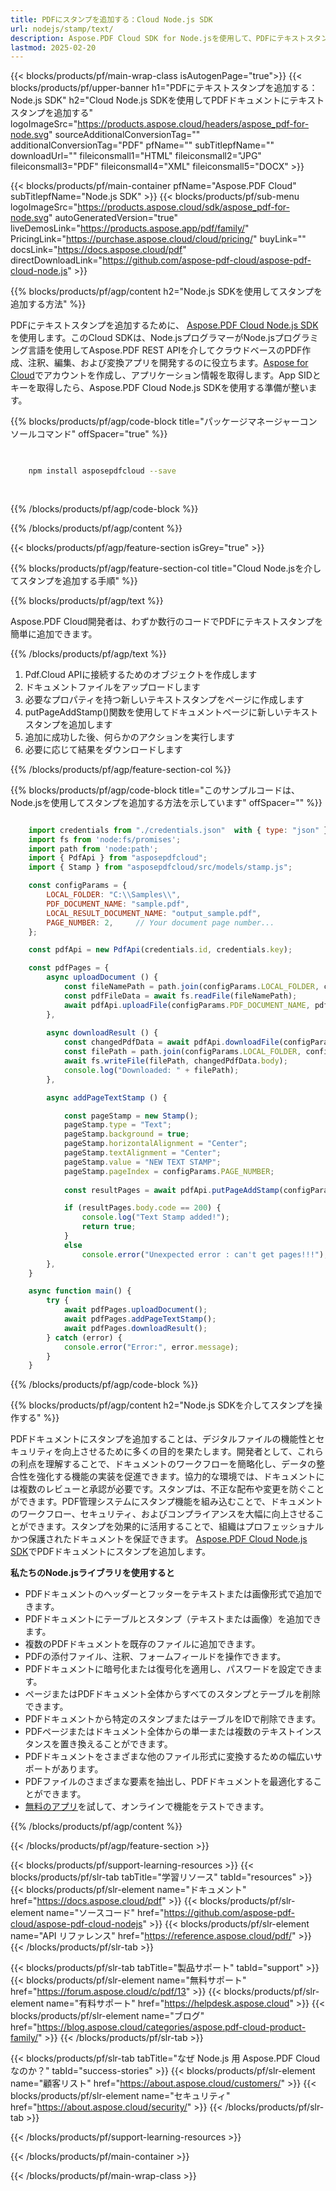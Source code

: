 ```yaml
---
title: PDFにスタンプを追加する：Cloud Node.js SDK
url: nodejs/stamp/text/
description: Aspose.PDF Cloud SDK for Node.jsを使用して、PDFにテキストスタンプを挿入します。
lastmod: 2025-02-20
---
```


{{< blocks/products/pf/main-wrap-class isAutogenPage="true">}}
{{< blocks/products/pf/upper-banner h1="PDFにテキストスタンプを追加する：Node.js SDK" h2="Cloud Node.js SDKを使用してPDFドキュメントにテキストスタンプを追加する" logoImageSrc="https://products.aspose.cloud/headers/aspose_pdf-for-node.svg" sourceAdditionalConversionTag="" additionalConversionTag="PDF" pfName="" subTitlepfName="" downloadUrl="" fileiconsmall1="HTML" fileiconsmall2="JPG" fileiconsmall3="PDF" fileiconsmall4="XML" fileiconsmall5="DOCX" >}}

{{< blocks/products/pf/main-container pfName="Aspose.PDF Cloud" subTitlepfName="Node.js SDK" >}}
{{< blocks/products/pf/sub-menu logoImageSrc="https://products.aspose.cloud/sdk/aspose_pdf-for-node.svg"
autoGeneratedVersion="true"
liveDemosLink="https://products.aspose.app/pdf/family/" PricingLink="https://purchase.aspose.cloud/cloud/pricing/" buyLink="" docsLink="https://docs.aspose.cloud/pdf"  directDownloadLink="https://github.com/aspose-pdf-cloud/aspose-pdf-cloud-node.js" >}}

{{% blocks/products/pf/agp/content h2="Node.js SDKを使用してスタンプを追加する方法" %}}

PDFにテキストスタンプを追加するために、
[Aspose.PDF Cloud Node.js SDK](https://products.aspose.cloud/pdf/nodejs/)を使用します。このCloud SDKは、Node.jsプログラマーがNode.jsプログラミング言語を使用してAspose.PDF REST APIを介してクラウドベースのPDF作成、注釈、編集、および変換アプリを開発するのに役立ちます。[Aspose for Cloud](https://dashboard.aspose.cloud/#/apps)でアカウントを作成し、アプリケーション情報を取得します。App SIDとキーを取得したら、Aspose.PDF Cloud Node.js SDKを使用する準備が整います。

{{% blocks/products/pf/agp/code-block title="パッケージマネージャーコンソールコマンド" offSpacer="true" %}}

```bash

     
    npm install asposepdfcloud --save
     
     

```

{{% /blocks/products/pf/agp/code-block %}}

{{% /blocks/products/pf/agp/content %}}

{{< blocks/products/pf/agp/feature-section isGrey="true" >}}

{{% blocks/products/pf/agp/feature-section-col title="Cloud Node.jsを介してスタンプを追加する手順" %}}

{{% blocks/products/pf/agp/text %}}

Aspose.PDF Cloud開発者は、わずか数行のコードでPDFにテキストスタンプを簡単に追加できます。

{{% /blocks/products/pf/agp/text %}}

1. Pdf.Cloud APIに接続するためのオブジェクトを作成します
1. ドキュメントファイルをアップロードします
1. 必要なプロパティを持つ新しいテキストスタンプをページに作成します
1. putPageAddStamp()関数を使用してドキュメントページに新しいテキストスタンプを追加します
1. 追加に成功した後、何らかのアクションを実行します
1. 必要に応じて結果をダウンロードします

{{% /blocks/products/pf/agp/feature-section-col %}}


{{% blocks/products/pf/agp/code-block title="このサンプルコードは、Node.jsを使用してスタンプを追加する方法を示しています" offSpacer="" %}}

```js

    import credentials from "./credentials.json"  with { type: "json" };
    import fs from 'node:fs/promises';
    import path from 'node:path';
    import { PdfApi } from "asposepdfcloud";
    import { Stamp } from "asposepdfcloud/src/models/stamp.js"; 

    const configParams = {
        LOCAL_FOLDER: "C:\\Samples\\",
        PDF_DOCUMENT_NAME: "sample.pdf",
        LOCAL_RESULT_DOCUMENT_NAME: "output_sample.pdf",
        PAGE_NUMBER: 2,     // Your document page number...
    };

    const pdfApi = new PdfApi(credentials.id, credentials.key);

    const pdfPages = {
        async uploadDocument () {
            const fileNamePath = path.join(configParams.LOCAL_FOLDER, configParams.PDF_DOCUMENT_NAME);
            const pdfFileData = await fs.readFile(fileNamePath);
            await pdfApi.uploadFile(configParams.PDF_DOCUMENT_NAME, pdfFileData);
        },
                        
        async downloadResult () {
            const changedPdfData = await pdfApi.downloadFile(configParams.PDF_DOCUMENT_NAME);
            const filePath = path.join(configParams.LOCAL_FOLDER, configParams.LOCAL_RESULT_DOCUMENT_NAME);
            await fs.writeFile(filePath, changedPdfData.body);
            console.log("Downloaded: " + filePath);
        },

        async addPageTextStamp () {

            const pageStamp = new Stamp();
            pageStamp.type = "Text";
            pageStamp.background = true;
            pageStamp.horizontalAlignment = "Center";
            pageStamp.textAlignment = "Center";
            pageStamp.value = "NEW TEXT STAMP";
            pageStamp.pageIndex = configParams.PAGE_NUMBER;
            
            const resultPages = await pdfApi.putPageAddStamp(configParams.PDF_DOCUMENT_NAME, configParams.PAGE_NUMBER, pageStamp);

            if (resultPages.body.code == 200) {
                console.log("Text Stamp added!");
                return true;
            }
            else
                console.error("Unexpected error : can't get pages!!!");
        },
    }

    async function main() {
        try {
            await pdfPages.uploadDocument();
            await pdfPages.addPageTextStamp();
            await pdfPages.downloadResult();
        } catch (error) {
            console.error("Error:", error.message);
        }
    }
```
 
{{% /blocks/products/pf/agp/code-block %}}

{{% blocks/products/pf/agp/content h2="Node.js SDKを介してスタンプを操作する" %}}

PDFドキュメントにスタンプを追加することは、デジタルファイルの機能性とセキュリティを向上させるために多くの目的を果たします。開発者として、これらの利点を理解することで、ドキュメントのワークフローを簡略化し、データの整合性を強化する機能の実装を促進できます。協力的な環境では、ドキュメントには複数のレビューと承認が必要です。スタンプは、不正な配布や変更を防ぐことができます。PDF管理システムにスタンプ機能を組み込むことで、ドキュメントのワークフロー、セキュリティ、およびコンプライアンスを大幅に向上させることができます。スタンプを効果的に活用することで、組織はプロフェッショナルかつ保護されたドキュメントを保証できます。
[Aspose.PDF Cloud Node.js SDK](https://products.aspose.cloud/pdf/nodejs/)でPDFドキュメントにスタンプを追加します。

**私たちのNode.jsライブラリを使用すると**

+ PDFドキュメントのヘッダーとフッターをテキストまたは画像形式で追加できます。
+ PDFドキュメントにテーブルとスタンプ（テキストまたは画像）を追加できます。
+ 複数のPDFドキュメントを既存のファイルに追加できます。
+ PDFの添付ファイル、注釈、フォームフィールドを操作できます。
+ PDFドキュメントに暗号化または復号化を適用し、パスワードを設定できます。
+ ページまたはPDFドキュメント全体からすべてのスタンプとテーブルを削除できます。
+ PDFドキュメントから特定のスタンプまたはテーブルをIDで削除できます。
+ PDFページまたはドキュメント全体からの単一または複数のテキストインスタンスを置き換えることができます。
+ PDFドキュメントをさまざまな他のファイル形式に変換するための幅広いサポートがあります。
+ PDFファイルのさまざまな要素を抽出し、PDFドキュメントを最適化することができます。
+ [無料のアプリ](https://products.aspose.app/pdf/family/)を試して、オンラインで機能をテストできます。

{{% /blocks/products/pf/agp/content %}}

{{< /blocks/products/pf/agp/feature-section >}}

{{< blocks/products/pf/support-learning-resources >}}
{{< blocks/products/pf/slr-tab tabTitle="学習リソース" tabId="resources" >}}
{{< blocks/products/pf/slr-element name="ドキュメント" href="https://docs.aspose.cloud/pdf" >}}
{{< blocks/products/pf/slr-element name="ソースコード" href="https://github.com/aspose-pdf-cloud/aspose-pdf-cloud-nodejs" >}}
{{< blocks/products/pf/slr-element name="API リファレンス" href="https://reference.aspose.cloud/pdf/" >}}
{{< /blocks/products/pf/slr-tab >}}

{{< blocks/products/pf/slr-tab tabTitle="製品サポート" tabId="support" >}}
{{< blocks/products/pf/slr-element name="無料サポート" href="https://forum.aspose.cloud/c/pdf/13" >}}
{{< blocks/products/pf/slr-element name="有料サポート" href="https://helpdesk.aspose.cloud" >}}
{{< blocks/products/pf/slr-element name="ブログ" href="https://blog.aspose.cloud/categories/aspose.pdf-cloud-product-family/" >}}
{{< /blocks/products/pf/slr-tab >}}

{{< blocks/products/pf/slr-tab tabTitle="なぜ Node.js 用 Aspose.PDF Cloud なのか？" tabId="success-stories" >}}
{{< blocks/products/pf/slr-element name="顧客リスト" href="https://about.aspose.cloud/customers/" >}}
{{< blocks/products/pf/slr-element name="セキュリティ" href="https://about.aspose.cloud/security/" >}}
{{< /blocks/products/pf/slr-tab >}}

{{< /blocks/products/pf/support-learning-resources >}}

<!-- aboutfile Ends -->

{{< /blocks/products/pf/main-container >}}

{{< /blocks/products/pf/main-wrap-class >}}



